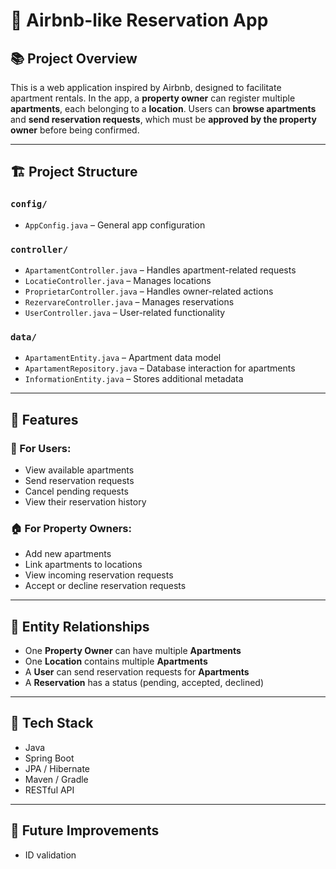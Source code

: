 # 🏡 Airbnb-like Reservation App

## 📚 Project Overview

This is a web application inspired by Airbnb, designed to facilitate apartment rentals. In the app, a **property owner** can register multiple **apartments**, each belonging to a **location**. Users can **browse apartments** and **send reservation requests**, which must be **approved by the property owner** before being confirmed.

---

## 🏗️ Project Structure

### `config/`
- `AppConfig.java` – General app configuration

### `controller/`
- `ApartamentController.java` – Handles apartment-related requests
- `LocatieController.java` – Manages locations
- `ProprietarController.java` – Handles owner-related actions
- `RezervareController.java` – Manages reservations
- `UserController.java` – User-related functionality

### `data/`
- `ApartamentEntity.java` – Apartment data model
- `ApartamentRepository.java` – Database interaction for apartments
- `InformationEntity.java` – Stores additional metadata

---

## 🔄 Features

### 👤 For Users:
- View available apartments
- Send reservation requests
- Cancel pending requests
- View their reservation history

### 🏠 For Property Owners:
- Add new apartments
- Link apartments to locations
- View incoming reservation requests
- Accept or decline reservation requests

---

## 🧩 Entity Relationships

- One **Property Owner** can have multiple **Apartments**
- One **Location** contains multiple **Apartments**
- A **User** can send reservation requests for **Apartments**
- A **Reservation** has a status (pending, accepted, declined)

---

## 🚀 Tech Stack

- Java
- Spring Boot
- JPA / Hibernate
- Maven / Gradle
- RESTful API

---

## 📌 Future Improvements

- ID validation


